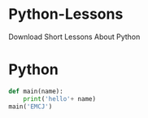# Python-Lessons
Download Short Lessons About Python 

<kbd><h1>Python</h1> </kbd>

```python
def main(name):
    print('hello'+ name)
main('EMCJ')

```
